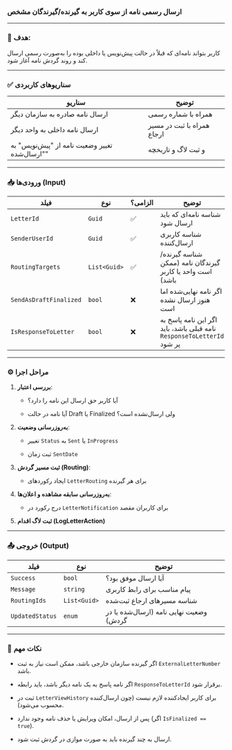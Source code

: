 

### ارسال رسمی نامه از سوی کاربر به گیرنده/گیرندگان مشخص

---

### 🎯 هدف:

کاربر بتواند نامه‌ای که قبلاً در حالت پیش‌نویس یا داخلی بوده را به‌صورت رسمی ارسال کند و روند گردش نامه آغاز شود.

---

### ✅ سناریوهای کاربردی

|سناریو|توضیح|
|---|---|
|ارسال نامه صادره به سازمان دیگر|همراه با شماره رسمی|
|ارسال نامه داخلی به واحد دیگر|همراه با ثبت در مسیر ارجاع|
|تغییر وضعیت نامه از "پیش‌نویس" به "ارسال‌شده"|و ثبت لاگ و تاریخچه|

---

### 📥 ورودی‌ها (Input)

|فیلد|نوع|الزامی؟|توضیح|
|---|---|---|---|
|`LetterId`|`Guid`|✅|شناسه نامه‌ای که باید ارسال شود|
|`SenderUserId`|`Guid`|✅|شناسه کاربری ارسال‌کننده|
|`RoutingTargets`|`List<Guid>`|✅|شناسه گیرنده/گیرندگان نامه (ممکن است واحد یا کاربر باشد)|
|`SendAsDraftFinalized`|`bool`|❌|اگر نامه نهایی‌شده اما هنوز ارسال نشده است|
|`IsResponseToLetter`|`bool`|❌|اگر این نامه پاسخ به نامه قبلی باشد، باید `ResponseToLetterId` پر شود|

---

### ⚙️ مراحل اجرا

1. **بررسی اعتبار**:
    
    - آیا کاربر حق ارسال این نامه را دارد؟
        
    - آیا نامه در حالت Draft یا Finalized ولی ارسال‌نشده است؟
        
2. **به‌روزرسانی وضعیت**:
    
    - تغییر `Status` به `Sent` یا `InProgress`
        
    - ثبت زمان `SentDate`
        
3. **ثبت مسیر گردش (Routing)**:
    
    - ایجاد رکوردهای `LetterRouting` برای هر گیرنده
        
4. **به‌روزرسانی سابقه مشاهده و اعلان‌ها**:
    
    - درج رکورد در `LetterNotification` برای کاربران مقصد
        
5. **ثبت لاگ اقدام (LogLetterAction)**
    

---

### 📤 خروجی (Output)

|فیلد|نوع|توضیح|
|---|---|---|
|`Success`|`bool`|آیا ارسال موفق بود؟|
|`Message`|`string`|پیام مناسب برای رابط کاربری|
|`RoutingIds`|`List<Guid>`|شناسه مسیرهای ارجاع ثبت‌شده|
|`UpdatedStatus`|`enum`|وضعیت نهایی نامه (ارسال‌شده یا در گردش)|

---

### 📎 نکات مهم

- اگر گیرنده سازمان خارجی باشد، ممکن است نیاز به ثبت `ExternalLetterNumber` باشد.
    
- اگر نامه پاسخ به یک نامه دیگر باشد، باید رابطه `ResponseToLetterId` برقرار شود.
    
- ثبت در `LetterViewHistory` برای کاربر ایجادکننده لازم نیست (چون ارسال‌کننده محسوب می‌شود).
    
- پس از ارسال، امکان ویرایش یا حذف نامه وجود ندارد (اگر `IsFinalized == true`).
    
- ارسال به چند گیرنده باید به صورت موازی در گردش ثبت شود.